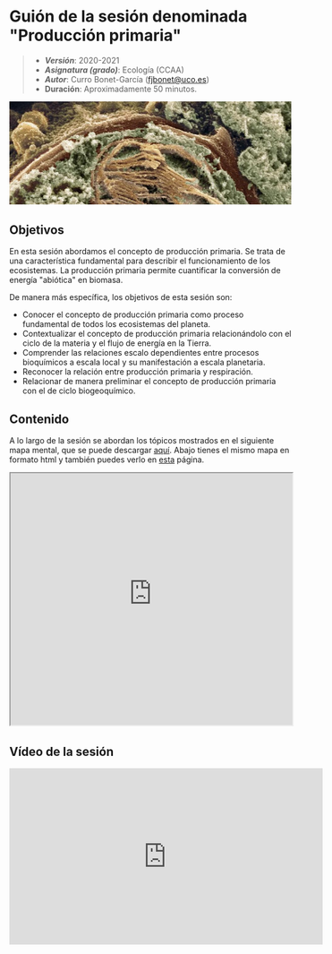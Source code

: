# Guión de la sesión denominada "Producción primaria"


> + **_Versión_**: 2020-2021
> + **_Asignatura (grado)_**: Ecología (CCAA)
> + **_Autor_**: Curro Bonet-García (fjbonet@uco.es)
> + **Duración**: Aproximadamente 50 minutos.

<img src="https://github.com/aprendiendo-cosas/Te_ecosistemas_prod_primaria_ecologia_ccaa/raw/main/imagenes/portada.jpg" alt="portada" style="zoom:150%;" />



## Objetivos 

En esta sesión abordamos el concepto de producción primaria. Se trata de una característica fundamental para describir el funcionamiento de los ecosistemas. La producción primaria permite cuantificar la conversión de energía "abiótica" en biomasa.

De manera más específica, los objetivos de esta sesión son:

 + Conocer el concepto de producción primaria como proceso fundamental de todos los ecosistemas del planeta.
 + Contextualizar el concepto de producción primaria relacionándolo con el ciclo de la materia y el flujo de energía en la Tierra.
 + Comprender las relaciones escalo dependientes entre procesos bioquímicos a escala local y su manifestación a escala planetaria. 
 + Reconocer la relación entre producción primaria y respiración.
 + Relacionar de manera preliminar el concepto de producción primaria con el de ciclo biogeoquímico.



 ## Contenido
A lo largo de la sesión se abordan los tópicos mostrados en el siguiente mapa mental, que se puede descargar  [aquí](https://github.com/aprendiendo-cosas/Te_ecosistemas_prod_primaria_ecologia_ccaa/raw/main/presentacion/produccion_primaria.xmind). Abajo tienes el mismo mapa en formato html y también puedes verlo en [esta](https://aprendiendo-cosas.github.io/Te_ecosistemas_prod_primaria_ecologia_ccaa/presentacion/produccion_primaria.html) página.



<iframe
  src="https://aprendiendo-cosas.github.io/Te_ecosistemas_prod_primaria_ecologia_ccaa/presentacion/produccion_primaria.html"
  style="width:100%; height:450px;"
></iframe>




## Vídeo de la sesión

<iframe width="560" height="315" src="https://www.youtube.com/embed/m106CJYZ8TA" title="YouTube video player" frameborder="0" allow="accelerometer; autoplay; clipboard-write; encrypted-media; gyroscope; picture-in-picture" allowfullscreen></iframe>

